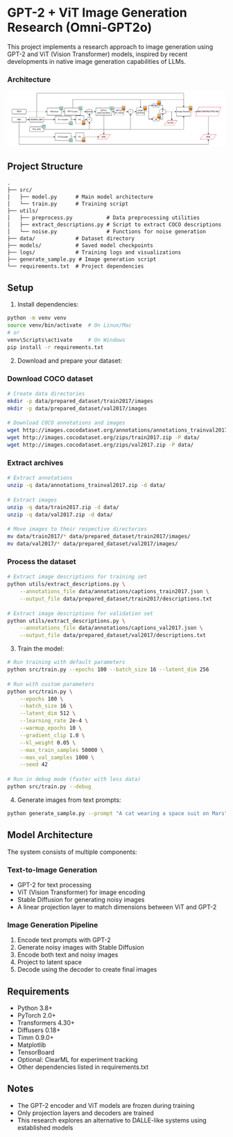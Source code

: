 # GPT-2 + ViT Image Generation Research (Omni-GPT2o)

This project implements a research approach to image generation using GPT-2 and ViT (Vision Transformer) models, inspired by recent developments in native image generation capabilities of LLMs.


### Architecture
![Architecture](assets/omni-gpt2o.drawio-1.png)


## Project Structure

```
.
├── src/
│   ├── model.py      # Main model architecture
│   └── train.py      # Training script
├── utils/
│   ├── preprocess.py           # Data preprocessing utilities
│   ├── extract_descriptions.py # Script to extract COCO descriptions
│   └── noise.py                # Functions for noise generation
├── data/             # Dataset directory
├── models/           # Saved model checkpoints
├── logs/             # Training logs and visualizations
├── generate_sample.py # Image generation script
└── requirements.txt  # Project dependencies
```

## Setup

1. Install dependencies:
```bash
python -m venv venv
source venv/bin/activate  # On Linux/Mac
# or
venv\Scripts\activate     # On Windows
pip install -r requirements.txt
```

2. Download and prepare your dataset:

### Download COCO dataset
```bash
# Create data directories
mkdir -p data/prepared_dataset/train2017/images
mkdir -p data/prepared_dataset/val2017/images

# Download COCO annotations and images
wget http://images.cocodataset.org/annotations/annotations_trainval2017.zip -P data/
wget http://images.cocodataset.org/zips/train2017.zip -P data/
wget http://images.cocodataset.org/zips/val2017.zip -P data/
```

### Extract archives
```bash
# Extract annotations
unzip -q data/annotations_trainval2017.zip -d data/

# Extract images
unzip -q data/train2017.zip -d data/
unzip -q data/val2017.zip -d data/

# Move images to their respective directories
mv data/train2017/* data/prepared_dataset/train2017/images/
mv data/val2017/* data/prepared_dataset/val2017/images/
```

### Process the dataset
```bash
# Extract image descriptions for training set
python utils/extract_descriptions.py \
    --annotations_file data/annotations/captions_train2017.json \
    --output_file data/prepared_dataset/train2017/descriptions.txt

# Extract image descriptions for validation set
python utils/extract_descriptions.py \
    --annotations_file data/annotations/captions_val2017.json \
    --output_file data/prepared_dataset/val2017/descriptions.txt

```

3. Train the model:
```bash
# Run training with default parameters
python src/train.py --epochs 100 --batch_size 16 --latent_dim 256

# Run with custom parameters
python src/train.py \
    --epochs 100 \
    --batch_size 16 \
    --latent_dim 512 \
    --learning_rate 2e-4 \
    --warmup_epochs 10 \
    --gradient_clip 1.0 \
    --kl_weight 0.05 \
    --max_train_samples 50000 \
    --max_val_samples 1000 \
    --seed 42
    
# Run in debug mode (faster with less data)
python src/train.py --debug
```

4. Generate images from text prompts:
```bash
python generate_sample.py --prompt "A cat wearing a space suit on Mars" --model models/omni-gpt2o_latent256_best.pt
```

## Model Architecture

The system consists of multiple components:

### Text-to-Image Generation
- GPT-2 for text processing
- ViT (Vision Transformer) for image encoding
- Stable Diffusion for generating noisy images
- A linear projection layer to match dimensions between ViT and GPT-2

### Image Generation Pipeline
1. Encode text prompts with GPT-2
2. Generate noisy images with Stable Diffusion
3. Encode both text and noisy images
4. Project to latent space
5. Decode using the decoder to create final images

## Requirements

- Python 3.8+
- PyTorch 2.0+
- Transformers 4.30+
- Diffusers 0.18+
- Timm 0.9.0+
- Matplotlib
- TensorBoard
- Optional: ClearML for experiment tracking
- Other dependencies listed in requirements.txt

## Notes

- The GPT-2 encoder and ViT models are frozen during training
- Only projection layers and decoders are trained
- This research explores an alternative to DALLE-like systems using established models 